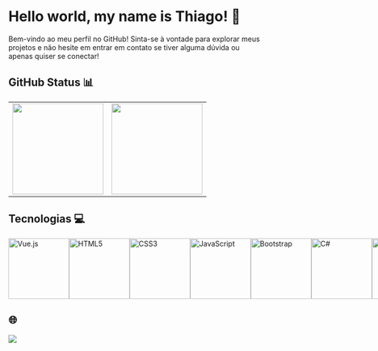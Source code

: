 # Hello world, my name is Thiago! 👋
Bem-vindo ao meu perfil no GitHub! Sinta-se à vontade para explorar meus projetos e não hesite em entrar em contato se tiver alguma dúvida ou apenas quiser se conectar!


## GitHub Status 📊

<table>
  <tr>
    <td>
      <img height="180em" src="https://github-readme-stats.vercel.app/api?username=thiago0-08&show_icons=true&theme=tokyonight&include_all_commits=true&count_private=true"/>
    </td>
    <td>
      <img height="180em" src="https://github-readme-stats.vercel.app/api/top-langs/?username=thiago0-08&layout=compact&langs_count=6&theme=tokyonight"/>
    </td>
  </tr>
</table>

## Tecnologias 💻

<div style="display: flex; justify-content: space-between;">
    <img src="https://img.icons8.com/color/2x/vue-js.png" width="120" alt="Vue.js">
    <img src="https://img.icons8.com/color/2x/html-5.png" width="120" alt="HTML5">
    <img src="https://img.icons8.com/color/2x/css3.png" width="120" alt="CSS3">
    <img src="https://static.vecteezy.com/system/resources/previews/027/127/560/non_2x/javascript-logo-javascript-icon-transparent-free-png.png" width="120" alt="JavaScript">
    <img src="https://img.icons8.com/color/2x/bootstrap.png" width="120" alt="Bootstrap">
    <img src="https://img.icons8.com/color/2x/c-sharp-logo-2.png" width="120" alt="C#">
    <img src="https://github.com/thiago0-08/thiago0-08/assets/127800106/8582fe6d-bacf-4e0e-8f3e-8bc8203ab38b" width="120" alt="PHP">
</div>

##  🌐



<a href="https://www.instagram.com/thiagoxp_1" target="_blank">
  <img src="https://img.shields.io/badge/-Instagram-%23E4405F?style=for-the-badge&logo=instagram&logoColor=white" target="_blank">
</a>
